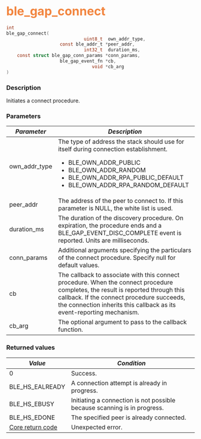 ## <font color="#F2853F" style="font-size:24pt">ble\_gap\_connect</font>

```c
int
ble_gap_connect(
                             uint8_t  own_addr_type,
                    const ble_addr_t *peer_addr,
                             int32_t  duration_ms,
    const struct ble_gap_conn_params *conn_params,
                    ble_gap_event_fn *cb,
                                void *cb_arg
)
```

### Description

Initiates a connect procedure.

### Parameters

| *Parameter* | *Description* |
|-------------|---------------|
| own\_addr\_type | The type of address the stack should use for itself during connection establishment. <ul><li>BLE\_OWN\_ADDR\_PUBLIC</li> <li>BLE\_OWN\_ADDR\_RANDOM</li> <li>BLE\_OWN\_ADDR\_RPA\_PUBLIC\_DEFAULT</li> <li>BLE\_OWN\_ADDR\_RPA\_RANDOM\_DEFAULT</li></ul> |
| peer\_addr | The address of the peer to connect to. If this parameter is NULL, the white list is used. |
| duration\_ms | The duration of the discovery procedure. On expiration, the procedure ends and a BLE\_GAP\_EVENT\_DISC\_COMPLETE event is reported.  Units are milliseconds. |
| conn\_params | Additional arguments specifying the particulars of the connect procedure.  Specify null for default values. |
| cb | The callback to associate with this connect procedure.  When the connect procedure completes, the result is reported through this callback.  If the connect procedure succeeds, the connection inherits this callback as its event-reporting mechanism. |
| cb\_arg | The optional argument to pass to the callback function. |

### Returned values

| *Value* | *Condition* |
|---------|-------------|
| 0 | Success. |
| BLE\_HS\_EALREADY | A connection attempt is already in progress. |
| BLE\_HS\_EBUSY | Initiating a connection is not possible because scanning is in progress. |
| BLE\_HS\_EDONE | The specified peer is already connected. |
| [Core return code](../../ble_hs_return_codes/#return-codes-core) | Unexpected error. |
